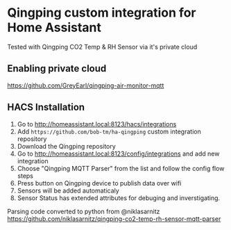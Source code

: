 # Qingping custom integration for Home Assistant

Tested with Qingping CO2 Temp & RH Sensor via it's private cloud


## Enabling private cloud
https://github.com/GreyEarl/qingping-air-monitor-mqtt

## HACS Installation

1. Go to http://homeassistant.local:8123/hacs/integrations
1. Add `https://github.com/bob-tm/ha-qingping` custom integration repository
1. Download the Qingping repository
1. Go to http://homeassistant.local:8123/config/integrations and add new integration
1. Choose "Qingping MQTT Parser" from the list and follow the config flow steps
1. Press button on Qingping device to publish data over wifi
2. Sensors will be added automaticaly
3. Sensor Status has extended attributes for debuging and inverstigating.   


Parsing code converted to python from @niklasarnitz
https://github.com/niklasarnitz/qingping-co2-temp-rh-sensor-mqtt-parser
